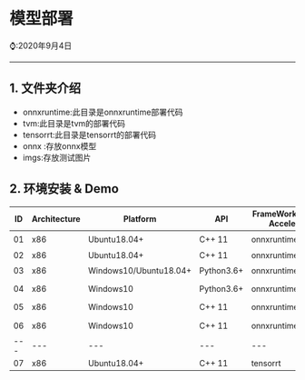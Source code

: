 # 模型部署

⌚️:2020年9月4日

---

## 1. 文件夹介绍

- onnxruntime:此目录是onnxruntime部署代码
- tvm:此目录是tvm的部署代码
- tensorrt:此目录是tensorrt的部署代码
- onnx :存放onnx模型
- imgs:存放测试图片

## 2. 环境安装 & Demo

| ID   | Architecture | Platform               | API        | FrameWork(Hardware Acceleration) | Demo                                                         |
| ---- | ------------ | ---------------------- | ---------- | -------------------------------- | ------------------------------------------------------------ |
| 01   | x86          | Ubuntu18.04+           | C++ 11     | onnxruntime1.8.0(cpu)            | [![](imgs/github.png)](onnxruntime/x86_ubuntu/x86_ubuntu_cpp_onnxruntime1.8.1.md) |
| 02   | x86          | Ubuntu18.04+           | C++ 11     | onnxruntime1.8.0(gpu)            |                                                              |
| 03   | x86          | Windows10/Ubuntu18.04+ | Python3.6+ | onnxruntime1.8.0(cpu)            | [![](imgs/github.png)](onnxruntime/x86_windows/x86_win10_python_onnxruntime1.8.1.md) |
| 04   | x86          | Windows10              | Python3.6+ | onnxruntime1.8.0(gpu)            | [![](imgs/github.png)](onnxruntime/x86_windows/x86_win10_python_onnxruntime1.8.1_gpu.md) |
| 05   | x86          | Windows10              | C++ 11     | onnxruntime1.8.0(cpu)            | [![](imgs/github.png)](onnxruntime/x86_windows/x86_win10_cpp_onnxruntime1.8.1.md) |
| 06   | x86          | Windows10              | C++ 11     | onnxruntime1.8.0(gpu)            | [![](imgs/github.png)](onnxruntime/x86_windows/x86_win10_cpp_onnxruntime1.8.1_gpu.md) |
| ---  | ---          | ---                    | ---        | ---                              | ----                                                         |
| 07   | x86          | Ubuntu18.04+           | C++ 11     | tensorrt                         |                                                              |

